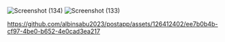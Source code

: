 ![Screenshot (134)](https://github.com/albinsabu2023/postapp/assets/126412402/356e45c3-b6aa-4bea-b577-b0bb4ab1ae0b)
![Screenshot (133)](https://github.com/albinsabu2023/postapp/assets/126412402/aa2e0391-4ef6-42c3-845f-6f052a131217)


https://github.com/albinsabu2023/postapp/assets/126412402/ee7b0b4b-cf97-4be0-b652-4e0cad3ea217

